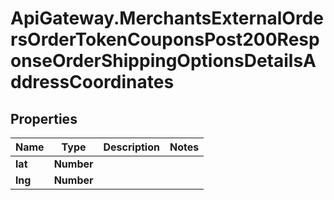 # ApiGateway.MerchantsExternalOrdersOrderTokenCouponsPost200ResponseOrderShippingOptionsDetailsAddressCoordinates

## Properties

Name | Type | Description | Notes
------------ | ------------- | ------------- | -------------
**lat** | **Number** |  | 
**lng** | **Number** |  | 



